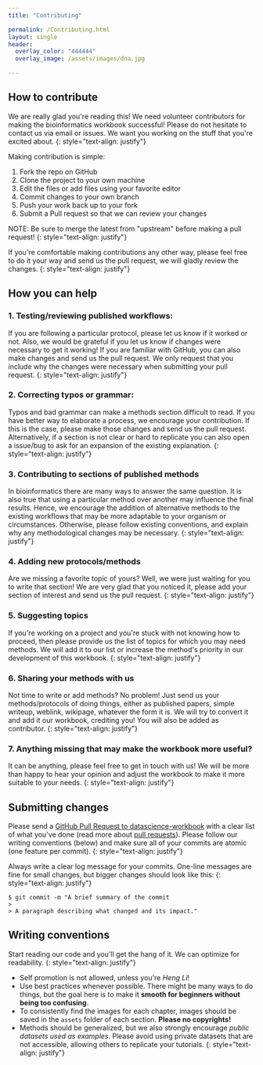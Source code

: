 ```yaml
---
title: "Contributing"

permalink: /Contributing.html
layout: single
header:
  overlay_color: "444444"
  overlay_image: /assets/images/dna.jpg

---
```

## How to contribute

We are really glad you're reading this! We need volunteer contributors for making the bioinformatics workbook successful! Please do not hesitate to contact us via email or issues. We want you working on the stuff that you're excited about.
{: style="text-align: justify"}

Making contribution is simple:

1. Fork the repo on GitHub
2. Clone the project to your own machine
3. Edit the files or add files using your favorite editor
4. Commit changes to your own branch
5. Push your work back up to your fork
6. Submit a Pull request so that we can review your changes

NOTE: Be sure to merge the latest from "upstream" before making a pull request!
{: style="text-align: justify"}

If you're comfortable making contributions any other way, please feel free to do it your way and send us the pull request, we will gladly review the changes.
{: style="text-align: justify"}


## How you can help

### 1. Testing/reviewing published workflows:

If you are following a particular protocol, please let us know if it worked or not. Also, we would be grateful if you let us know if changes were necessary to get it working! If you are familiar with GitHub, you can also make changes and send us the pull request. We only request that you include why the changes were necessary when submitting your pull request.
{: style="text-align: justify"}

### 2. Correcting typos or grammar:

Typos and bad grammar can make a methods section difficult to read. If you have better way to elaborate a process, we encourage your contribution. If this is the case, please make those changes and send us the pull request. Alternatively, if a section is not clear or hard to replicate you can also open a issue/bug to ask for an expansion of the existing explanation.
{: style="text-align: justify"}

### 3. Contributing to sections of published methods

In bioinformatics there are many ways to answer the same question. It is also true that using a particular method over another may influence the final results. Hence, we encourage the addition of alternative methods to the existing workflows that may be more adaptable to your organism or circumstances. Otherwise, please follow existing conventions, and explain why any methodological changes may be necessary.
{: style="text-align: justify"}

### 4. Adding new protocols/methods

Are we missing a favorite topic of yours? Well, we were just waiting for you to write that section! We are very glad that you noticed it, please add your section of interest and send us the pull request.
{: style="text-align: justify"}

### 5. Suggesting topics

If you're working on a project and you're stuck with not knowing how to proceed, then please provide us the list of topics for which you may need methods. We will add it to our list or increase the method's priority in our development of this workbook.
{: style="text-align: justify"}

### 6. Sharing your methods with us

Not time to write or add methods? No problem! Just send us your methods/protocols of doing things, either as published papers, simple writeup, weblink, wikipage, whatever the form it is. We will try to convert it and add it our workbook, crediting you! You will also be added as contributor.
{: style="text-align: justify"}

### 7. Anything missing that may make the workbook more useful?

It can be anything, please feel free to get in touch with us! We will be more than happy to hear your opinion and adjust the workbook to make it more suitable to your needs.
{: style="text-align: justify"}




## Submitting changes

Please send a [GitHub Pull Request to datascience-workbook](https://github.com/ISUgenomics/datascience-workbook/pull/new/master) with a clear list of what you've done (read more about [pull requests](https://help.github.com/en/articles/about-pull-requests)). Please follow our writing conventions (below) and make sure all of your commits are atomic (one feature per commit).
{: style="text-align: justify"}

Always write a clear log message for your commits. One-line messages are fine for small changes, but bigger changes should look like this:
{: style="text-align: justify"}

    $ git commit -m "A brief summary of the commit
    >
    > A paragraph describing what changed and its impact."

## Writing conventions

Start reading our code and you'll get the hang of it. We can optimize for readability.
{: style="text-align: justify"}

  * Self promotion is not allowed, unless you're _Heng Li_!
  * Use best practices whenever possible. There might be many ways to do things, but the goal here is to make it **smooth for beginners without being too confusing**.
  * To consistently find the images for each chapter, images should be saved in the `assets` folder of each section. **Please no copyrights!**
  * Methods should be generalized, but we also strongly encourage _public datasets used as examples_. Please avoid using private datasets that are not accessible, allowing others to replicate your tutorials.
  {: style="text-align: justify"}
